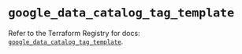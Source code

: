 # `google_data_catalog_tag_template`

Refer to the Terraform Registry for docs: [`google_data_catalog_tag_template`](https://registry.terraform.io/providers/hashicorp/google-beta/5.40.0/docs/resources/google_data_catalog_tag_template).
